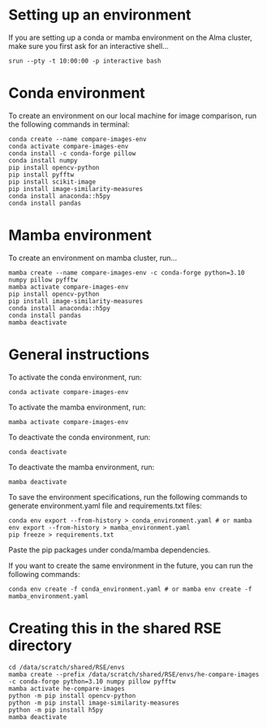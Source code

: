 # Setting up an environment 
If you are setting up a conda or mamba environment on the Alma cluster, make sure you first ask for an interactive shell...

```console
srun --pty -t 10:00:00 -p interactive bash
```

# Conda environment
To create an environment on our local machine for image comparison, run the following commands in terminal:

```console
conda create --name compare-images-env
conda activate compare-images-env
conda install -c conda-forge pillow
conda install numpy
pip install opencv-python
pip install pyfftw
pip install scikit-image
pip install image-similarity-measures
conda install anaconda::h5py
conda install pandas
```

# Mamba environment
To create an environment on mamba cluster, run...

```console
mamba create --name compare-images-env -c conda-forge python=3.10 numpy pillow pyfftw
mamba activate compare-images-env
pip install opencv-python
pip install image-similarity-measures
conda install anaconda::h5py
conda install pandas
mamba deactivate 
```

# General instructions
To activate the conda environment, run:

```console
conda activate compare-images-env
```

To activate the mamba environment, run:

```console
mamba activate compare-images-env
```

To deactivate the conda environment, run:

```console
conda deactivate
```

To deactivate the mamba environment, run:

```console
mamba deactivate
```

To save the environment specifications, run the following commands to generate environment.yaml file and requirements.txt files:

```console
conda env export --from-history > conda_environment.yaml # or mamba env export --from-history > mamba_environment.yaml
pip freeze > requirements.txt
```

Paste the pip packages under conda/mamba dependencies. 

If you want to create the same environment in the future, you can run the following commands:
 
```console
conda env create -f conda_environment.yaml # or mamba env create -f mamba_environment.yaml
```

# Creating this in the shared RSE directory
```
cd /data/scratch/shared/RSE/envs
mamba create --prefix /data/scratch/shared/RSE/envs/he-compare-images -c conda-forge python=3.10 numpy pillow pyfftw
mamba activate he-compare-images
python -m pip install opencv-python
python -m pip install image-similarity-measures
python -m pip install h5py
mamba deactivate
```


